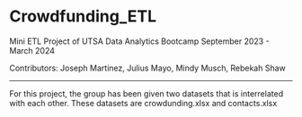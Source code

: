 # Crowdfunding_ETL

Mini ETL Project of UTSA Data Analytics Bootcamp September 2023 - March 2024

Contributors: Joseph Martinez, Julius Mayo, Mindy Musch, Rebekah Shaw

---
For this project, the group has been given two datasets that is interrelated with each other. These datasets are crowdunding.xlsx and contacts.xlsx
